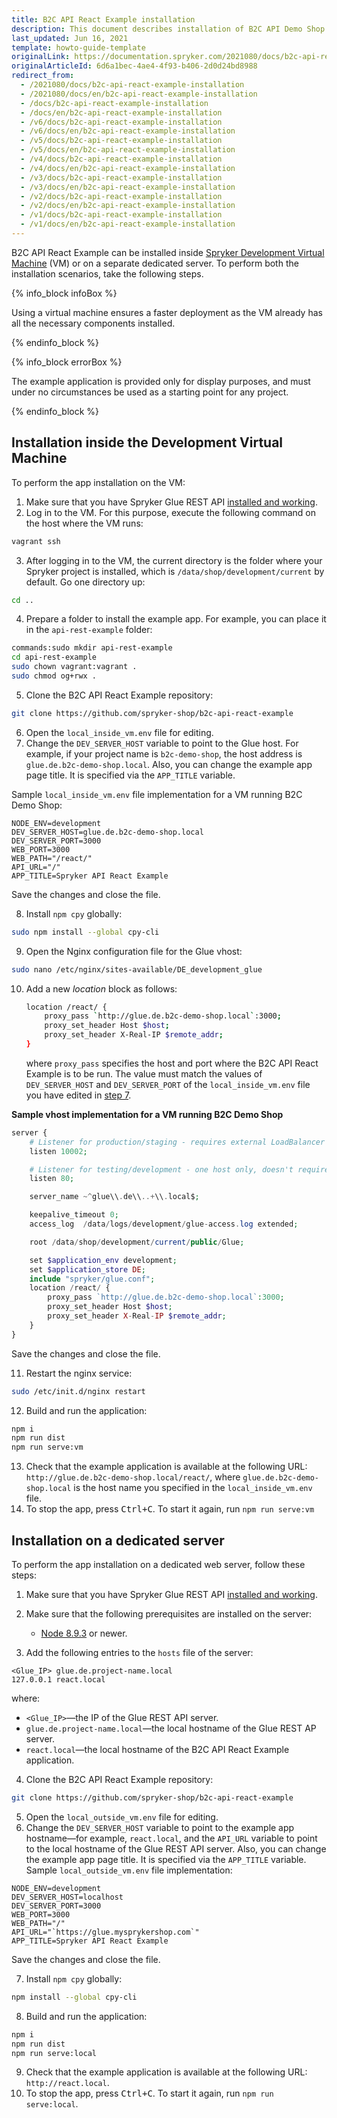 ```yaml
---
title: B2C API React Example installation
description: This document describes installation of B2C API Demo Shop to experience the use of Spryker Glue REST API.
last_updated: Jun 16, 2021
template: howto-guide-template
originalLink: https://documentation.spryker.com/2021080/docs/b2c-api-react-example-installation
originalArticleId: 6d6a1bec-4ae4-4f93-b406-2d0d24bd8988
redirect_from:
  - /2021080/docs/b2c-api-react-example-installation
  - /2021080/docs/en/b2c-api-react-example-installation
  - /docs/b2c-api-react-example-installation
  - /docs/en/b2c-api-react-example-installation
  - /v6/docs/b2c-api-react-example-installation
  - /v6/docs/en/b2c-api-react-example-installation
  - /v5/docs/b2c-api-react-example-installation
  - /v5/docs/en/b2c-api-react-example-installation
  - /v4/docs/b2c-api-react-example-installation
  - /v4/docs/en/b2c-api-react-example-installation
  - /v3/docs/b2c-api-react-example-installation
  - /v3/docs/en/b2c-api-react-example-installation
  - /v2/docs/b2c-api-react-example-installation
  - /v2/docs/en/b2c-api-react-example-installation
  - /v1/docs/b2c-api-react-example-installation
  - /v1/docs/en/b2c-api-react-example-installation
---
```


B2C API React Example can be installed inside [Spryker Development Virtual Machine](/docs/scos/dev/sdk/development-virtual-machine-docker-containers-and-console.html) (VM) or on a separate dedicated server. To perform both the installation scenarios, take the following steps.

{% info_block infoBox %}

Using a virtual machine ensures a faster deployment as the VM already has all the necessary components installed.

{% endinfo_block %}

{% info_block errorBox %}

The example application is provided only for display purposes, and must under no circumstances be used as a starting point for any project.

{% endinfo_block %}

## Installation inside the Development Virtual Machine

To perform the app installation on the VM:

1. Make sure that you have Spryker Glue REST API [installed and working](/docs/scos/dev/feature-integration-guides/{{site.version}}/glue-api/glue-api-installation-and-configuration.html).
2. Log in to the VM. For this purpose, execute the following command on the host where the VM runs:

```bash
vagrant ssh
```

3. After logging in to the VM, the current directory is the folder where your Spryker project is installed, which is `/data/shop/development/current` by default. Go one directory up:

```bash
cd ..
```

4. Prepare a folder to install the example app. For example, you can place it in the `api-rest-example` folder:

```bash
commands:sudo mkdir api-rest-example
cd api-rest-example
sudo chown vagrant:vagrant .
sudo chmod og+rwx .
```

5. Clone the B2C API React Example repository:

```bash
git clone https://github.com/spryker-shop/b2c-api-react-example
```

6. Open the `local_inside_vm.env` file for editing.
7. <a name="step7"></a> Change the `DEV_SERVER_HOST` variable to point to the Glue host. For example, if your project name is `b2c-demo-shop`, the host address is `glue.de.b2c-demo-shop.local`. Also, you can change the example app page title. It is specified via the `APP_TITLE` variable.

Sample `local_inside_vm.env` file implementation for a VM running B2C Demo Shop:

```
NODE_ENV=development
DEV_SERVER_HOST=glue.de.b2c-demo-shop.local
DEV_SERVER_PORT=3000
WEB_PORT=3000
WEB_PATH="/react/"
API_URL="/"
APP_TITLE=Spryker API React Example
```

Save the changes and close the file.

8. Install `npm cpy` globally:

```bash
sudo npm install --global cpy-cli
```

9. Open the Nginx configuration file for the Glue vhost:

```bash
sudo nano /etc/nginx/sites-available/DE_development_glue
```

10. Add a new *location* block as follows:

    ```bash
    location /react/ {
        proxy_pass `http://glue.de.b2c-demo-shop.local`:3000;
        proxy_set_header Host $host;
        proxy_set_header X-Real-IP $remote_addr;
    }
    ```

    where `proxy_pass` specifies the host and port where the B2C API React Example is to be run. The value must match the values of `DEV_SERVER_HOST` and `DEV_SERVER_PORT` of the `local_inside_vm.env` file you have edited in <a href="#step7">step 7</a>.

**Sample vhost implementation for a VM running B2C Demo Shop**

```php
server {
    # Listener for production/staging - requires external LoadBalancer directi$
    listen 10002;

    # Listener for testing/development - one host only, doesn't require extern$
    listen 80;

    server_name ~^glue\\.de\\..+\\.local$;

    keepalive_timeout 0;
    access_log  /data/logs/development/glue-access.log extended;

    root /data/shop/development/current/public/Glue;

    set $application_env development;
    set $application_store DE;
    include "spryker/glue.conf";
    location /react/ {
        proxy_pass `http://glue.de.b2c-demo-shop.local`:3000;
        proxy_set_header Host $host;
        proxy_set_header X-Real-IP $remote_addr;
    }
}
```

Save the changes and close the file.

11.  Restart the nginx service:

```bash
sudo /etc/init.d/nginx restart
```

12. Build and run the application:

```bash
npm i
npm run dist
npm run serve:vm
```

13. Check that the example application is available at the following URL: `http://glue.de.b2c-demo-shop.local/react/`, where `glue.de.b2c-demo-shop.local` is the host name you specified in the `local_inside_vm.env` file.
14. To stop the app, press <kbd>Ctrl+C</kbd>. To start it again, run `npm run serve:vm`

## Installation on a dedicated server

To perform the app installation on a dedicated web server, follow these steps:

1. Make sure that you have Spryker Glue REST API [installed and working](/docs/scos/dev/feature-integration-guides/{{site.version}}/glue-api/glue-api-installation-and-configuration.html).

2. Make sure that the following prerequisites are installed on the server:
    * [Node 8.9.3](https://nodejs.org/en/) or newer.

3. Add the following entries to the `hosts` file of the server:

```text
<Glue_IP> glue.de.project-name.local
127.0.0.1 react.local
```

where:

* `<Glue_IP>`—the IP of the Glue REST API server.
* `glue.de.project-name.local`—the local hostname of the Glue REST AP server.
* `react.local`—the local hostname of the B2C API React Example application.

4. Clone the B2C API React Example repository:

```bash
git clone https://github.com/spryker-shop/b2c-api-react-example
```

5. Open the `local_outside_vm.env` file for editing.
6. Change the `DEV_SERVER_HOST` variable to point to the example app hostname—for example, `react.local`, and the `API_URL` variable to point to the local hostname of the Glue REST API server. Also, you can change the example app page title. It is specified via the `APP_TITLE` variable.
Sample `local_outside_vm.env` file implementation:

```
NODE_ENV=development
DEV_SERVER_HOST=localhost
DEV_SERVER_PORT=3000
WEB_PORT=3000
WEB_PATH="/"
API_URL="`https://glue.mysprykershop.com`"
APP_TITLE=Spryker API React Example
```

Save the changes and close the file.

7. Install `npm cpy` globally:

```bash
npm install --global cpy-cli
```

8. Build and run the application:

```bash
npm i
npm run dist
npm run serve:local
```

9. Check that the example application is available at the following URL: `http://react.local`.
10. To stop the app, press <kbd>Ctrl+C</kbd>. To start it again, run `npm run serve:local`.
